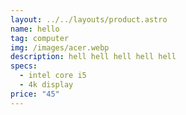 ```yaml
---
layout: ../../layouts/product.astro
name: hello
tag: computer
img: /images/acer.webp
description: h﻿ell h﻿ell h﻿ell h﻿ell h﻿ell
specs:
  - intel core i5
  - 4k display
price: "45"
---
```

